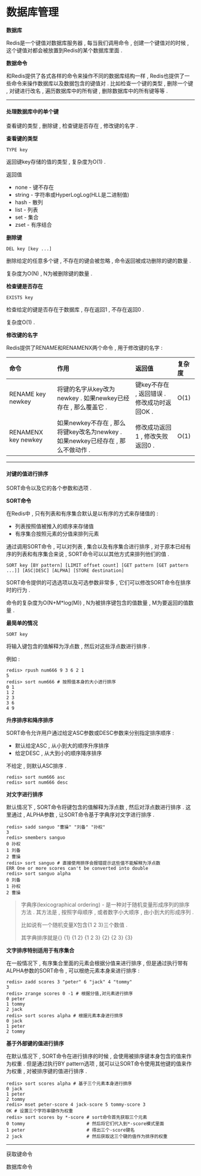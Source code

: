 # 数据库管理

**数据库**

Redis是一个键值对数据库服务器 , 每当我们调用命令 , 创建一个键值对的时候 , 这个键值对都会被放置到Redis的某个数据库里面 .

**数据命令**

和Redis提供了各式各样的命令来操作不同的数据库结构一样 , Redis也提供了一些命令来操作数据库以及数据包含的键值对 . 比如检查一个键的类型 , 删除一个键 , 对键进行改名 , 遍历数据库中的所有键 , 删除数据库中的所有键等等 .

---

#### 处理数据库中的单个键

查看键的类型 , 删除键 , 检查键是否存在 , 修改键的名字 .

**查看键的类型**

```
TYPE key
```

返回键key存储的值的类型 , 复杂度为O\(1\) .

返回值

* none - 键不存在
* string - 字符串或HyperLogLog\(HLL是二进制值\)
* hash - 散列
* list - 列表
* set - 集合
* zset - 有序结合

**删除键**

```
DEL key [key ...]
```

删除给定的任意多个键 , 不存在的键会被忽略 , 命令返回被成功删除的键的数量 .

复杂度为O\(N\) , N为被删除键的数量 .

**检查键是否存在**

```
EXISTS key
```

检查给定的键是否存在于数据库 , 存在返回1 , 不存在返回0 .

复杂度O\(1\) .

**修改键的名字**

Redis提供了RENAME和RENAMENX两个命令 , 用于修改键的名字 :

| 命令 | 作用 | 返回值 | 复杂度 |
| :--- | :--- | :--- | :--- |
| RENAME key newkey | 将键的名字从key改为newkey . 如果newkey已经存在 , 那么覆盖它 . | 键key不存在 , 返回错误 . 修改成功时返回OK . | O\(1\) |
| RENAMENX key newkey | 如果newkey不存在 , 那么将键key改名为newkey . 如果newkey已经存在 , 那么不做动作 . | 修改成功返回1 , 修改失败返回0 . | O\(1\) |

---

#### 对键的值进行排序

SORT命令以及它的各个参数和选项 .

**SORT命令**

在Redis中 , 只有列表和有序集合默认是以有序的方式来存储值的 :

* 列表按照值被推入的顺序来存储值
* 有序集合按照元素的分值来排列元素

通过调用SORT命令 , 可以对列表 , 集合以及有序集合进行排序 , 对于原本已经有序的列表和有序集合来说 , SORT命令可以以其他方式来排列他们的值 .

```
SORT key [BY pattern] [LIMIT offset count] [GET pattern [GET pattern ...]] [ASC|DESC] [ALPHA] [STORE destination]
```

SORT命令提供的可选选项以及可选参数非常多 , 它们可以修改SORT命令在排序时的行为 .

命令的复杂度为O\(N+M\*log\(M\)\) , N为被排序键包含的值数量 , M为要返回的值数量 .

**最简单的情况**

```
SORT key
```

将输入键包含的值解释为浮点数 , 然后对这些浮点数进行排序 .

例如 :

```
redis> rpush num666 9 3 6 2 1
5
redis> sort num666 # 按照值本身的大小进行排序
0 1
1 2
2 3
3 6
4 9
```

**升序排序和降序排序**

SORT命令允许用户通过给定ASC参数或DESC参数来分别指定排序顺序 :

* 默认给定ASC , 从小到大的顺序升序排序
* 给定DESC , 从大到小的顺序降序排序

不给定 , 则默认ASC排序 .

```
redis> sort num666 asc
redis> sort num666 desc
```

**对文字进行排序**

默认情况下 , SORT命令将键包含的值解释为浮点数 , 然后对浮点数进行排序 . 这里通过 , ALPHA参数 , 让SORT命令基于字典序对文字进行排序 .

```
redis> sadd sanguo "曹操" "刘备" "孙权"
3
redis> smembers sanguo
0 孙权
1 刘备
2 曹操
redis> sort sanguo # 直接使用排序会报错提示这些值不能解释为浮点数
ERR One or more scores can't be converted into double
redis> sort sanguo alpha
0 刘备
1 孙权
2 曹操
```

> 字典序\(lexicographical ordering\) - 是一种对于随机变量形成序列的排序方法 . 其方法是 , 按照字母顺序 , 或者数字小大顺序 , 由小到大的形成序列 .
>
> 比如说有一个随机变量X包含{1 2 3}三个数值 .
>
> 其字典排序就是{} {1} {1 2} {1 2 3} {2} {2 3} {3}

**文字排序特别适用于有序集合**

在一般情况下 , 有序集合里面的元素会根据分值来进行排序 , 但是通过执行带有ALPHA参数的SORT命令 , 可以根绝元素本身来进行排序 : 

```
redis> zadd scores 3 "peter" 6 "jack" 4 "tommy"
3
redis> zrange scores 0 -1 # 根据分值,对元素进行排序
0 peter
1 tommy
2 jack
redis> sort scores alpha # 根据元素本身进行排序
0 jack
1 peter
2 tommy
```

**基于外部键的值进行排序**

在默认情况下 , SORT命令在进行排序的时候 , 会使用被排序键本身包含的值来作为权重 . 但是通过执行BY pattern选项 , 就可以让SORT命令使用其他键的值来作为权重 , 对被排序键的值进行排序 . 

```
redis> sort scores alpha # 基于三个元素本身进行排序
0 jack
1 peter
2 tommy
redis> mset peter-score 4 jack-score 5 tommy-score 3
OK # 设置三个字符串键作为权重
redis> sort scores by *-score # sort命令首先获取三个元素
0 tommy                       # 然后将它们代入到*-score模式里面
1 peter                       # 得出三个-score键名
2 jack                        # 然后获取这三个键的值作为排序的权重
```



---

获取键命令

数据库命令

